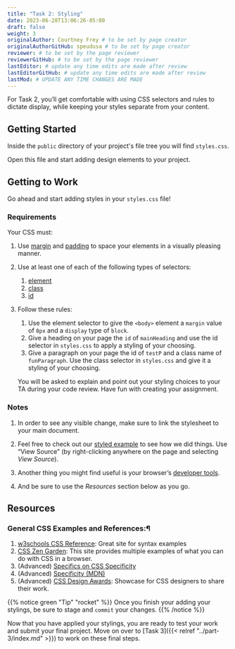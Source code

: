 ```yaml
---
title: "Task 2: Styling"
date: 2023-06-28T13:06:26-05:00
draft: false
weight: 3
originalAuthor: Courtney Frey # to be set by page creator
originalAuthorGitHub: speudusa # to be set by page creator
reviewer: # to be set by the page reviewer
reviewerGitHub: # to be set by the page reviewer
lastEditor: # update any time edits are made after review
lastEditorGitHub: # update any time edits are made after review
lastMod: # UPDATE ANY TIME CHANGES ARE MADE
---
```


For Task 2, you’ll get comfortable with using CSS selectors and rules to dictate display, while keeping your styles separate from your content.

## Getting Started
Inside the `public` directory of your project's file tree you will find `styles.css`. 

Open this file and start adding design elements to your project.

## Getting to Work
Go ahead and start adding styles in your `styles.css` file!

### Requirements

Your CSS must:

1.  Use [margin](https://www.w3schools.com/css/css_margin.asp) and [padding](https://www.w3schools.com/css/css_padding.asp) to space your elements in a visually pleasing manner.

1. Use at least one of each of the following types of selectors:
   1. [element](https://www.w3schools.com/cssref/sel_element.php)
   1. [class](https://www.w3schools.com/cssref/sel_class.php)
   1. [id](https://www.w3schools.com/cssref/sel_id.php)

1. Follow these rules:

   1. Use the element selector to give the `<body>` element a `margin` value of `8px` and a `display` type of `block`.
   1. Give a heading on your page the `id` of `mainHeading` and use the id selector in `styles.css` to apply a styling of your choosing.
   1. Give a paragraph on your page the id of `testP` and a class name of `funParagraph`. Use the class selector in `styles.css` and give it a styling of your choosing.  

   You will be asked to explain and point out your styling choices to your TA during your code review.  Have fun with creating your assignment.

### Notes
   1. In order to see any visible change, make sure to link the stylesheet to your main document.
   1. Feel free to check out our [styled example](https://education.launchcode.org/html-me-something/submissions/chrisbay/index.html) to see how we did things. Use “View Source” (by right-clicking anywhere on the page and selecting _View Source_).
   1. Another thing you might find useful is your browser’s [developer tools](https://developer.mozilla.org/en-US/docs/Learn/Common_questions/Tools_and_setup/What_are_browser_developer_tools).

   1. And be sure to use the _Resources_ section below as you go.

## Resources

### General CSS Examples and References:¶
1. [w3schools CSS Reference](https://www.w3schools.com/css/default.asp): Great site for syntax examples
1. [CSS Zen Garden](http://www.csszengarden.com/): This site provides multiple examples of what you can do with CSS in a browser.
1. (Advanced) [Specifics on CSS Specificity](https://css-tricks.com/specifics-on-css-specificity/)
1. (Advanced) [Specificity (MDN)](https://developer.mozilla.org/en-US/docs/Web/CSS/Specificity)
1. (Advanced) [CSS Design Awards](https://www.cssdesignawards.com/): Showcase for CSS designers to share their work.

{{% notice green "Tip" "rocket" %}} 
 Once you finish your adding your stylings, be sure to stage and `commit` your changes.
{{% /notice %}}

Now that you have applied your stylings, you are ready to test your work and submit your final project.  Move on over to [Task 3]({{< relref "../part-3/index.md" >}}) to work on these final steps.